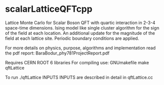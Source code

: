 # scalarLatticeQFTcpp
Lattice Monte Carlo for Scalar Boson QFT with quartic interaction in 2-3-4 space-time dimensions. Ising model like single cluster algorithm for the sign of the field at each location. An additional update for the magnitude of the field at each lattice site. Periodic boundary conditions are applied.

For more details on physics, purpose, algorithms and implementation read the pdf report:
BaraBodur_phy781ProjectReport.pdf

Requires CERN ROOT 6 libraries
For compiling use: GNUmakefile
make qftLattice

To run ./qftLattice INPUTS
INPUTS are described in detail in qftLattice.cc
